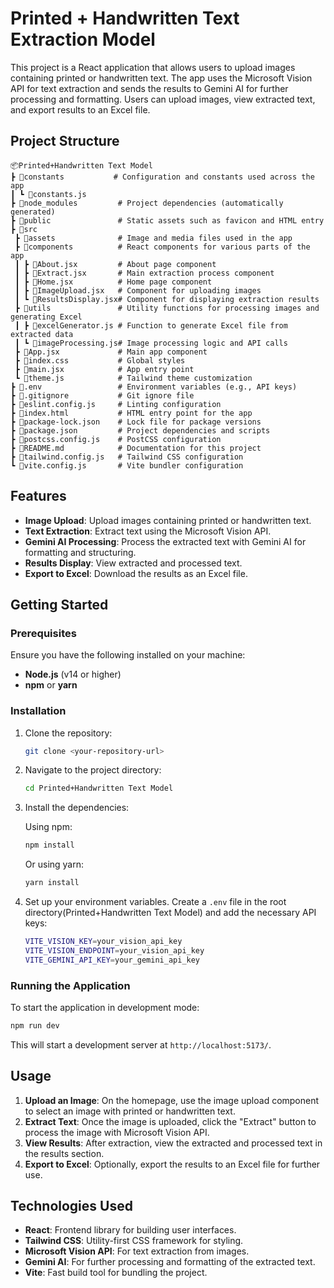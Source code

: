 # Printed + Handwritten Text Extraction Model

This project is a React application that allows users to upload images containing printed or handwritten text. The app uses the Microsoft Vision API for text extraction and sends the results to Gemini AI for further processing and formatting. Users can upload images, view extracted text, and export results to an Excel file.

## Project Structure

```
📦Printed+Handwritten Text Model
┣ 📂constants           # Configuration and constants used across the app
┃ ┗ 📜constants.js
┣ 📂node_modules         # Project dependencies (automatically generated)
┣ 📂public               # Static assets such as favicon and HTML entry
┣ 📂src
 ┣ 📂assets              # Image and media files used in the app
 ┣ 📂components          # React components for various parts of the app
 ┃ ┣ 📜About.jsx         # About page component
 ┃ ┣ 📜Extract.jsx       # Main extraction process component
 ┃ ┣ 📜Home.jsx          # Home page component
 ┃ ┣ 📜ImageUpload.jsx   # Component for uploading images
 ┃ ┗ 📜ResultsDisplay.jsx# Component for displaying extraction results
 ┣ 📂utils               # Utility functions for processing images and generating Excel
 ┃ ┣ 📜excelGenerator.js # Function to generate Excel file from extracted data
 ┃ ┗ 📜imageProcessing.js# Image processing logic and API calls
 ┣ 📜App.jsx             # Main app component
 ┣ 📜index.css           # Global styles
 ┣ 📜main.jsx            # App entry point
 ┗ 📜theme.js            # Tailwind theme customization
┣ 📜.env                 # Environment variables (e.g., API keys)
┣ 📜.gitignore           # Git ignore file
┣ 📜eslint.config.js     # Linting configuration
┣ 📜index.html           # HTML entry point for the app
┣ 📜package-lock.json    # Lock file for package versions
┣ 📜package.json         # Project dependencies and scripts
┣ 📜postcss.config.js    # PostCSS configuration
┣ 📜README.md            # Documentation for this project
┣ 📜tailwind.config.js   # Tailwind CSS configuration
┗ 📜vite.config.js       # Vite bundler configuration
```

## Features

- **Image Upload**: Upload images containing printed or handwritten text.
- **Text Extraction**: Extract text using the Microsoft Vision API.
- **Gemini AI Processing**: Process the extracted text with Gemini AI for formatting and structuring.
- **Results Display**: View extracted and processed text.
- **Export to Excel**: Download the results as an Excel file.

## Getting Started

### Prerequisites

Ensure you have the following installed on your machine:

- **Node.js** (v14 or higher)
- **npm** or **yarn**

### Installation

1. Clone the repository:

   ```bash
   git clone <your-repository-url>
   ```

2. Navigate to the project directory:

   ```bash
   cd Printed+Handwritten Text Model
   ```

3. Install the dependencies:

   Using npm:
   ```bash
   npm install
   ```

   Or using yarn:
   ```bash
   yarn install
   ```

4. Set up your environment variables. Create a `.env` file in the root directory(Printed+Handwritten Text Model) and add the necessary API keys:

   ```bash
   VITE_VISION_KEY=your_vision_api_key
   VITE_VISION_ENDPOINT=your_vision_api_key
   VITE_GEMINI_API_KEY=your_gemini_api_key
   ```

### Running the Application

To start the application in development mode:

```bash
npm run dev
```

This will start a development server at `http://localhost:5173/`.

## Usage

1. **Upload an Image**: On the homepage, use the image upload component to select an image with printed or handwritten text.
2. **Extract Text**: Once the image is uploaded, click the "Extract" button to process the image with Microsoft Vision API.
3. **View Results**: After extraction, view the extracted and processed text in the results section.
4. **Export to Excel**: Optionally, export the results to an Excel file for further use.

## Technologies Used

- **React**: Frontend library for building user interfaces.
- **Tailwind CSS**: Utility-first CSS framework for styling.
- **Microsoft Vision API**: For text extraction from images.
- **Gemini AI**: For further processing and formatting of the extracted text.
- **Vite**: Fast build tool for bundling the project.